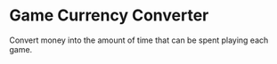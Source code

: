 # Game Currency Converter

Convert money into the amount of time that can be spent playing each game.
